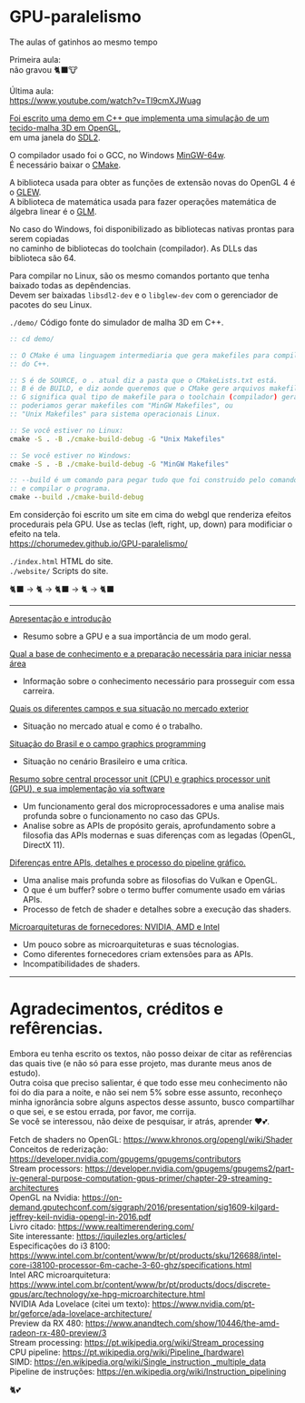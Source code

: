 # GPU-paralelismo
The aulas of gatinhos ao mesmo tempo

Primeira aula:  
não gravou 🐈‍⬛🐮

Última aula:  
https://www.youtube.com/watch?v=TI9cmXJWuag

[Foi escrito uma demo em C++ que implementa uma simulação de um tecido-malha 3D em OpenGL](demo/),  
em uma janela do [SDL2](https://www.libsdl.org/).  

O compilador usado foi o GCC, no Windows [MinGW-64w](https://www.mingw-w64.org/downloads/).  
É necessário baixar o [CMake](https://cmake.org/download/).

A biblioteca usada para obter as funções de extensão novas do OpenGL 4 é o [GLEW](https://glew.sourceforge.net/).  
A biblioteca de matemática usada para fazer operações matemática de álgebra linear é o [GLM](https://github.com/g-truc/glm).

No caso do Windows, foi disponibilizado as bibliotecas nativas prontas para serem copiadas  
no caminho de bibliotecas do toolchain (compilador).  As DLLs das biblioteca são 64.

Para compilar no Linux, são os mesmo comandos portanto que tenha baixado todas as depêndencias.  
Devem ser baixadas `libsdl2-dev` e o `libglew-dev` com o gerenciador de pacotes do seu Linux.

`./demo/` Código fonte do simulador de malha 3D em C++.  

```bat
:: cd demo/

:: O CMake é uma linguagem intermediaria que gera makefiles para compilar cada arquivo
:: do C++.

:: S é de SOURCE, o . atual diz a pasta que o CMakeLists.txt está.
:: B é de BUILD, e diz aonde queremos que o CMake gere arquivos makefile.
:: G significa qual tipo de makefile para o toolchain (compilador) gerar,
:: poderiamos gerar makefiles com "MinGW Makefiles", ou
:: "Unix Makefiles" para sistema operacionais Linux.

:: Se você estiver no Linux:
cmake -S . -B ./cmake-build-debug -G "Unix Makefiles"

:: Se você estiver no Windows:
cmake -S . -B ./cmake-build-debug -G "MinGW Makefiles"

:: --build é um comando para pegar tudo que foi construido pelo comando acima,
:: e compilar o programa.
cmake --build ./cmake-build-debug
```

Em considerção foi escrito um site em cima do webgl que renderiza efeitos procedurais pela GPU. Use as teclas (left, right, up, down) para modificiar o efeito na tela.  
https://chorumedev.github.io/GPU-paralelismo/


`./index.html` HTML do site.  
`./website/` Scripts do site.  

🐈‍⬛ -> 🐈 -> 🐈‍⬛ -> 🐈 -> 🐈‍⬛

----

[Apresentação e introdução](1/1-.md) 
- Resumo sobre a GPU e a sua importância de um modo geral.

[Qual a base de conhecimento e a preparação necessária para iniciar nessa área](2/2-.md)  
- Informação sobre o conhecimento necessário para prosseguir com essa carreira.

[Quais os diferentes campos e sua situação no mercado exterior](3/3-.md)  
- Situação no mercado atual e como é o trabalho.  

[Situação do Brasil e o campo graphics programming](4/4-.md)
- Situação no cenário Brasileiro e uma crítica.

[Resumo sobre central processor unit (CPU) e graphics processor unit (GPU), e sua implementação via software](6/6-.md)  
- Um funcionamento geral dos microprocessadores e uma analise mais profunda sobre o funcionamento no caso das GPUs.
- Analise sobre as APIs de propósito gerais, aprofundamento sobre a filosofia das APIs modernas e suas diferenças com as legadas (OpenGL, DirectX 11).

[Diferenças entre APIs, detalhes e processo do pipeline gráfico.](7/7-.md)
- Uma analise mais profunda sobre as filosofias do Vulkan e OpenGL.
- O que é um buffer? sobre o termo buffer comumente usado em várias APIs.
- Processo de fetch de shader e detalhes sobre a execução das shaders.

[Microarquiteturas de fornecedores: NVIDIA, AMD e Intel](8/8-.md)
- Um pouco sobre as microarquiteturas e suas técnologias.
- Como diferentes fornecedores criam extensões para as APIs.
- Incompatibilidades de shaders.

---

# Agradecimentos, créditos e refêrencias.

Embora eu tenha escrito os textos, não posso deixar de citar as refêrencias das quais tive (e não só para esse projeto, mas durante meus anos de estudo).  
Outra coisa que preciso salientar, é que todo esse meu conhecimento não foi do dia para a noite, e não sei nem 5% sobre esse assunto, reconheço minha ignorância sobre alguns
aspectos desse assunto, busco compartilhar o que sei, e se estou errada, por favor, me corrija.  
Se você se interessou, não deixe de pesquisar, ir atrás, aprender ❤️💕.

Fetch de shaders no OpenGL: https://www.khronos.org/opengl/wiki/Shader  
Conceitos de rederização: https://developer.nvidia.com/gpugems/gpugems/contributors    
Stream processors: https://developer.nvidia.com/gpugems/gpugems2/part-iv-general-purpose-computation-gpus-primer/chapter-29-streaming-architectures  
OpenGL na Nvidia: https://on-demand.gputechconf.com/siggraph/2016/presentation/sig1609-kilgard-jeffrey-keil-nvidia-opengl-in-2016.pdf  
Livro citado: https://www.realtimerendering.com/  
Site interessante: https://iquilezles.org/articles/  
Especificações do i3 8100: https://www.intel.com.br/content/www/br/pt/products/sku/126688/intel-core-i38100-processor-6m-cache-3-60-ghz/specifications.html  
Intel ARC microarquitetura: https://www.intel.com.br/content/www/br/pt/products/docs/discrete-gpus/arc/technology/xe-hpg-microarchitecture.html  
NVIDIA Ada Lovelace (citei um texto): https://www.nvidia.com/pt-br/geforce/ada-lovelace-architecture/  
Preview da RX 480: https://www.anandtech.com/show/10446/the-amd-radeon-rx-480-preview/3  
Stream processing: https://pt.wikipedia.org/wiki/Stream_processing  
CPU pipeline: https://pt.wikipedia.org/wiki/Pipeline_(hardware)  
SIMD: https://en.wikipedia.org/wiki/Single_instruction,_multiple_data  
Pipeline de instruções: https://en.wikipedia.org/wiki/Instruction_pipelining   

🐈💕
